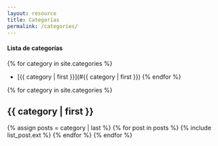 ```yaml
---
layout: resource
title: Categorías
permalink: /categories/
---
```


<style type="text/css">.l-cat { background: #fff; }</style>

#### Lista de categorías

{% for category in site.categories %}
  * [{{ category | first }}](#{{ category | first }})
{% endfor %}

{% for category in site.categories %}
  <h2 id="{{ category | first }}">{{ category | first }}</h2>
  {% assign posts = category | last %}
  {% for post in posts %} {% include list_post.ext %} {% endfor %}
{% endfor %}
